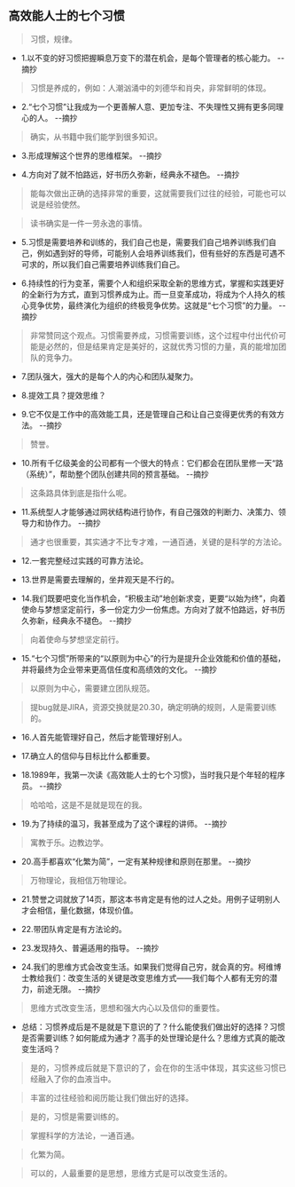 ## 高效能人士的七个习惯

>习惯，规律。

- 1.以不变的好习惯把握瞬息万变下的潜在机会，是每个管理者的核心能力。 --摘抄

>习惯是养成的，例如：人潮汹涌中的刘德华和肖央，非常鲜明的体现。

- 2.“七个习惯”让我成为一个更善解人意、更加专注、不失理性又拥有更多同理心的人。 --摘抄

>确实，从书籍中我们能学到很多知识。

- 3.形成理解这个世界的思维框架。 --摘抄

- 4.方向对了就不怕路远，好书历久弥新，经典永不褪色。 --摘抄

>能每次做出正确的选择非常的重要，这就需要我们过往的经验，可能也可以说是经验使然。

>读书确实是一件一劳永逸的事情。

- 5.习惯是需要培养和训练的，我们自己也是，需要我们自己培养训练我们自己，例如遇到好的导师，可能别人会培养训练我们，但有些好的东西是可遇不可求的，所以我们自己需要培养训练我们自己。

- 6.持续性的行为变革，需要个人和组织采取全新的思维方式，掌握和实践更好的全新行为方式，直到习惯养成为止。而一旦变革成功，将成为个人持久的核心竞争优势，最终演化为组织的终极竞争优势。这就是“七个习惯”的力量。 --摘抄

>非常赞同这个观点。习惯需要养成，习惯需要训练，这个过程中付出代价可能是必然的，但是结果肯定是美好的，这就优秀习惯的力量，真的能增加团队的竞争力。

- 7.团队强大，强大的是每个人的内心和团队凝聚力。

- 8.提效工具？提效思维？

- 9.它不仅是工作中的高效能工具，还是管理自己和让自己变得更优秀的有效方法。 --摘抄

>赞誉。

- 10.所有千亿级美金的公司都有一个很大的特点：它们都会在团队里修一天“路（系统）”，帮助整个团队创建共同的预言基础。 --摘抄

>这条路具体到底是指什么呢。

- 11.系统型人才能够通过网状结构进行协作，有自己强效的判断力、决策力、领导力和协作力。 --摘抄

>通才也很重要，其实通才不比专才难，一通百通，关键的是科学的方法论。

- 12.一套完整经过实践的可靠方法论。

- 13.世界是需要去理解的，坐井观天是不行的。

- 14.我们既要吧变化当作机会，“积极主动”地创新求变，更要“以始为终”，向着使命与梦想坚定前行，多一份定力少一份焦虑。方向对了就不怕路远，好书历久弥新，经典永不褪色。 --摘抄

>向着使命与梦想坚定前行。

- 15.“七个习惯”所带来的“以原则为中心”的行为是提升企业效能和价值的基础，并将最终为企业带来更高信任度和高绩效的文化。 --摘抄

>以原则为中心，需要建立团队规范。

>提bug就是JIRA，资源交换就是20.30，确定明确的规则，人是需要训练的。

- 16.人首先能管理好自己，然后才能管理好别人。

- 17.确立人的信仰与目标比什么都重要。

- 18.1989年，我第一次读《高效能人士的七个习惯》，当时我只是个年轻的程序员。 --摘抄

>哈哈哈，这是不是就是现在的我。

- 19.为了持续的温习，我甚至成为了这个课程的讲师。 --摘抄

>寓教于乐。边教边学。

- 20.高手都喜欢“化繁为简”，一定有某种规律和原则在那里。 --摘抄

>万物理论，我相信万物理论。

- 21.赞誉之词就放了14页，那这本书肯定是有他的过人之处。用例子证明别人才会相信，量化数据，体现价值。

- 22.带团队肯定是有方法论的。

- 23.发现持久、普遍适用的指导。 --摘抄

- 24.我们的思维方式会改变生活。如果我们觉得自己穷，就会真的穷。柯维博士教给我们：改变生活的关键是改变思维方式——我们每个人都有无穷的潜力，前途无限。 --摘抄

>思维方式改变生活，思想和强大内心以及信仰的重要性。

- 总结：习惯养成后是不是就是下意识的了？什么能使我们做出好的选择？习惯是否需要训练？如何能成为通才？高手的处世理论是什么？思维方式真的能改变生活吗？

>是的，习惯养成后就是下意识的了，会在你的生活中体现，其实这些习惯已经融入了你的血液当中。

>丰富的过往经验和阅历能让我们做出好的选择。

>是的，习惯是需要训练的。

>掌握科学的方法论，一通百通。

>化繁为简。

>可以的，人最重要的是思想，思维方式是可以改变生活的。
